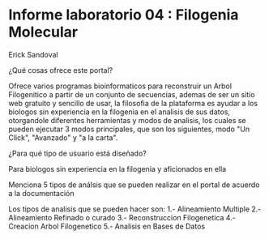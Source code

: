 # Informe laboratorio 04 : Filogenia Molecular
Erick Sandoval

¿Qué cosas ofrece este portal?   

Ofrece varios programas bioinformaticos para reconstruir un Arbol Filogenitico a partir de un conjunto de secuencias, ademas de ser un sitio web gratuito y sencillo de usar, la filosofia de la plataforma es ayudar a los biologos sin experiencia en la filogenia en el analisis de sus datos, otorgandole diferentes herramientas y modos de analisis, los cuales se pueden ejecutar 3 modos principales, que son los siguientes, modo "Un Click", "Avanzado" y "a la carta".  
  
¿Para qué tipo de usuario está diseñado?  

 Para biologos sin experiencia en la filogenia y aficionados en ella   
  
Menciona 5 tipos de análsis que se pueden realizar en el portal de acuerdo a la documentación  

Los tipos de analisis que se pueden hacer son:
1.- Alineamiento Multiple
2.- Alineamiento Refinado o curado
3.- Reconstruccion Filogenetica
4.- Creacion Arbol Filogenetico
5.- Analisis en Bases de Datos

